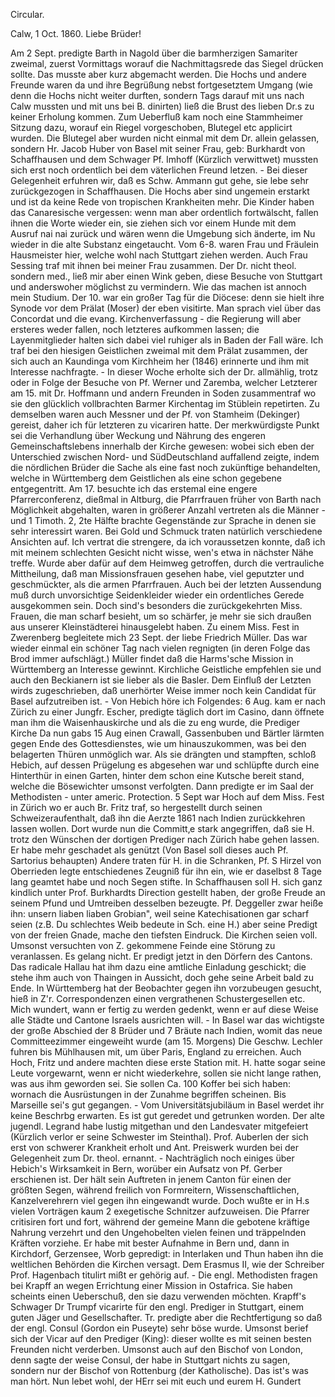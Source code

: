 Circular.

 Calw, 1 Oct. 1860.
Liebe Brüder!

Am 2 Sept. predigte Barth in Nagold über die barmherzigen Samariter zweimal, zuerst Vormittags worauf die Nachmittagsrede das Siegel drücken sollte. Das musste aber kurz abgemacht werden. Die Hochs und andere Freunde waren da und ihre Begrüßung nebst fortgesetztem Umgang (wie denn die Hochs nicht weiter durften, sondern Tags darauf mit uns nach Calw mussten und mit uns bei B. dinirten) ließ die Brust des lieben Dr.s zu keiner Erholung kommen. Zum Ueberfluß kam noch eine Stammheimer Sitzung dazu, worauf ein Riegel vorgeschoben, Blutegel etc applicirt wurden. Die Blutegel aber wurden nicht einmal mit dem Dr. allein gelassen, sondern Hr. Jacob Huber von Basel mit seiner Frau, geb: Burkhardt von Schaffhausen und dem Schwager Pf. Imhoff (Kürzlich verwittwet) mussten sich erst noch ordentlich bei dem väterlichen Freund letzen. - Bei dieser Gelegenheit erfuhren wir, daß es Schw. Ammann gut gehe, sie lebe sehr zurückgezogen in Schaffhausen. Die Hochs aber sind ungemein erstarkt und ist da keine Rede von tropischen Krankheiten mehr. Die Kinder haben das Canaresische vergessen: wenn man aber ordentlich fortwälscht, fallen ihnen die Worte wieder ein, sie ziehen sich vor einem Hunde mit dem Ausruf nai nai zurück und wären wenn die Umgebung sich änderte, im Nu wieder in die alte Substanz eingetaucht. Vom 6-8. waren Frau und Fräulein Hausmeister hier, welche wohl nach Stuttgart ziehen werden. Auch Frau Sessing traf mit ihnen bei meiner Frau zusammen. Der Dr. nicht theol. sondern med., ließ mir aber einen Wink geben, diese Besuche von Stuttgart und anderswoher möglichst zu vermindern. Wie das machen ist annoch mein Studium. Der 10. war ein großer Tag für die Diöcese: denn sie hielt ihre Synode vor dem Prälat (Moser) der eben visitirte. Man sprach viel über das Concordat und die evang. Kirchenverfassung - die Regierung will aber ersteres weder fallen, noch letzteres aufkommen lassen; die Layenmitglieder halten sich dabei viel ruhiger als in Baden der Fall wäre. Ich traf bei den hiesigen Geistlichen zweimal mit dem Prälat zusammen, der sich auch an Kaundinga vom Kirchheim her (1846) erinnerte und ihm mit Interesse nachfragte. - In dieser Woche erholte sich der Dr. allmählig, trotz oder in Folge der Besuche von Pf. Werner und Zaremba, welcher Letzterer am 15. mit Dr. Hoffmann und andern Freunden in Soden zusammentraf wo sie den glücklich vollbrachten Barmer Kirchentag im Stüblein repetirten. Zu demselben waren auch Messner und der Pf. von Stamheim (Dekinger) gereist, daher ich für letzteren zu vicariren hatte. Der merkwürdigste Punkt sei die Verhandlung über Weckung und Nährung des engeren Gemeinschaftslebens innerhalb der Kirche gewesen: wobei sich eben der Unterschied zwischen Nord- und SüdDeutschland auffallend zeigte, indem die nördlichen Brüder die Sache als eine fast noch zukünftige behandelten, welche in Württemberg dem Geistlichen als eine schon gegebene entgegentritt. Am 17. besuchte ich das erstemal eine engere Pfarrerconferenz, dießmal in Altburg, die Pfarrfrauen früher von Barth nach Möglichkeit abgehalten, waren in größerer Anzahl vertreten als die Männer - und 1 Timoth. 2, 2te Hälfte brachte Gegenstände zur Sprache in denen sie sehr interessirt waren. Bei Gold und Schmuck traten natürlich verschiedene Ansichten auf. Ich vertrat die strengere, da ich voraussetzen konnte, daß ich mit meinem schlechten Gesicht nicht wisse, wen's etwa in nächster Nähe treffe. Wurde aber dafür auf dem Heimweg getroffen, durch die vertrauliche Mittheilung, daß man Missionsfrauen gesehen habe, viel geputzter und geschmückter, als die armen Pfarrfrauen. Auch bei der letzten Aussendung muß durch unvorsichtige Seidenkleider wieder ein ordentliches Gerede ausgekommen sein. Doch sind's besonders die zurückgekehrten Miss. Frauen, die man scharf besieht, um so schärfer, je mehr sie sich draußen aus unserer Kleinstädterei hinausgelebt haben. Zu einem Miss. Fest in Zwerenberg begleitete mich 23 Sept. der liebe Friedrich Müller. Das war wieder einmal ein schöner Tag nach vielen regnigten (in deren Folge das Brod immer aufschlägt.) Müller findet daß die Harms'sche Mission in Württemberg an Interesse gewinnt. Kirchliche Geistliche empfehlen sie und auch den Beckianern ist sie lieber als die Basler. Dem Einfluß der Letzten wirds zugeschrieben, daß unerhörter Weise immer noch kein Candidat für Basel aufzutreiben ist. - Von Hebich höre ich Folgendes: 6 Aug. kam er nach Zürich zu einer Jungfr. Escher, predigte täglich dort im Casino, dann öffnete man ihm die Waisenhauskirche und als die zu eng wurde, die Prediger Kirche Da nun gabs 15 Aug einen Crawall, Gassenbuben und Bärtler lärmten gegen Ende des Gottesdienstes, wie um hinauszukommen, was bei den belagerten Thüren unmöglich war. Als sie drängten und stampften, schloß Hebich, auf dessen Prügelung es abgesehen war und schlüpfte durch eine Hinterthür in einen Garten, hinter dem schon eine Kutsche bereit stand, welche die Bösewichter umsonst verfolgten. Dann predigte er im Saal der Methodisten - unter americ. Protection. 5 Sept war Hoch auf dem Miss. Fest in Zürich wo er auch Br. Fritz traf, so hergestellt durch seinen Schweizeraufenthalt, daß ihn die Aerzte 1861 nach Indien zurückkehren lassen wollen. Dort wurde nun die Committ‚e stark angegriffen, daß sie H. trotz den Wünschen der dortigen Prediger nach Zürich habe gehen lassen. Er habe mehr geschadet als genützt (Von Basel soll dieses auch Pf. Sartorius behaupten) Andere traten für H. in die Schranken, Pf. S Hirzel von Oberrieden legte entschiedenes Zeugniß für ihn ein, wie er daselbst 8 Tage lang geamtet habe und noch Segen stifte. In Schaffhausen soll H. sich ganz kindlich unter Prof. Burkhardts Direction gestellt haben, der große Freude an seinem Pfund und Umtreiben desselben bezeugte. Pf. Deggeller zwar heiße ihn: unsern liaben liaben Grobian", weil seine Katechisationen gar scharf seien (z.B. Du schlechtes Weib bedeute in Sch. eine H.) aber seine Predigt von der freien Gnade, mache den tiefsten Eindruck. Die Kirchen seien voll. Umsonst versuchten von Z. gekommene Feinde eine Störung zu veranlassen. Es gelang nicht. Er predigt jetzt in den Dörfern des Cantons. Das radicale Hallau hat ihm dazu eine amtliche Einladung geschickt; die stehe ihm auch von Thaingen in Aussicht, doch gehe seine Arbeit bald zu Ende. In Württemberg hat der Beobachter gegen ihn vorzubeugen gesucht, hieß in Z'r. Correspondenzen einen vergrathenen Schustergesellen etc. Mich wundert, wann er fertig zu werden gedenkt, wenn er auf diese Weise alle Städte und Cantone Israels ausrichten will. - In Basel war das wichtigste der große Abschied der 8 Brüder und 7 Bräute nach Indien, womit das neue Committeezimmer eingeweiht wurde (am 15. Morgens) Die Geschw. Lechler fuhren bis Mühlhausen mit, um über Paris, England zu erreichen. Auch Hoch, Fritz und andere machten diese erste Station mit. H. hatte sogar seine Leute vorgewarnt, wenn er nicht wiederkehre, sollen sie nicht lange rathen, was aus ihm geworden sei. Sie sollen Ca. 100 Koffer bei sich haben: wornach die Ausrüstungen in der Zunahme begriffen scheinen. Bis Marseille sei's gut gegangen. - Vom Universitätsjubiläum in Basel werdet ihr keine Beschrbg erwarten. Es ist gut geredet und getrunken worden. Der alte jugendl. Legrand habe lustig mitgethan und den Landesvater mitgefeiert (Kürzlich verlor er seine Schwester im Steinthal). Prof. Auberlen der sich erst von schwerer Krankheit erholt und Ant. Preiswerk wurden bei der Gelegenheit zum Dr. theol. ernannt. - Nachträglich noch einiges über Hebich's Wirksamkeit in Bern, worüber ein Aufsatz von Pf. Gerber erschienen ist. Der hält sein Auftreten in jenem Canton für einen der größten Segen, während freilich von Formreitern, Wissenschaftlichen, Kanzelverehrern viel gegen ihn eingewandt wurde. Doch wußte er in H.s vielen Vorträgen kaum 2 exegetische Schnitzer aufzuweisen. Die Pfarrer critisiren fort und fort, während der gemeine Mann die gebotene kräftige Nahrung verzehrt und den Ungehobelten vielen feinen und träppelnden Kräften vorziehe. Er habe mit bester Aufnahme in Bern und, dann in Kirchdorf, Gerzensee, Worb gepredigt: in Interlaken und Thun haben ihn die weltlichen Behörden die Kirchen versagt. Dem Erasmus II, wie der Schreiber Prof. Hagenbach titulirt mißt er gehörig auf. - Die engl. Methodisten fragen bei Krapff an wegen Errichtung einer Mission in Ostafrica. Sie haben scheints einen Ueberschuß, den sie dazu verwenden möchten. Krapff's Schwager Dr Trumpf vicarirte für den engl. Prediger in Stuttgart, einem guten Jäger und Gesellschafter. Tr. predigte aber die Rechtfertigung so daß der engl. Consul (Gordon ein Puseyte) sehr böse wurde. Umsonst berief sich der Vicar auf den Prediger (King): dieser wollte es mit seinen besten Freunden nicht verderben. Umsonst auch auf den Bischof von London, denn sagte der weise Consul, der habe in Stuttgart nichts zu sagen, sondern nur der Bischof von Rottenburg (der Katholische). Das ist's was man hört. Nun lebet wohl, der HErr sei mit euch und eurem  H. Gundert
